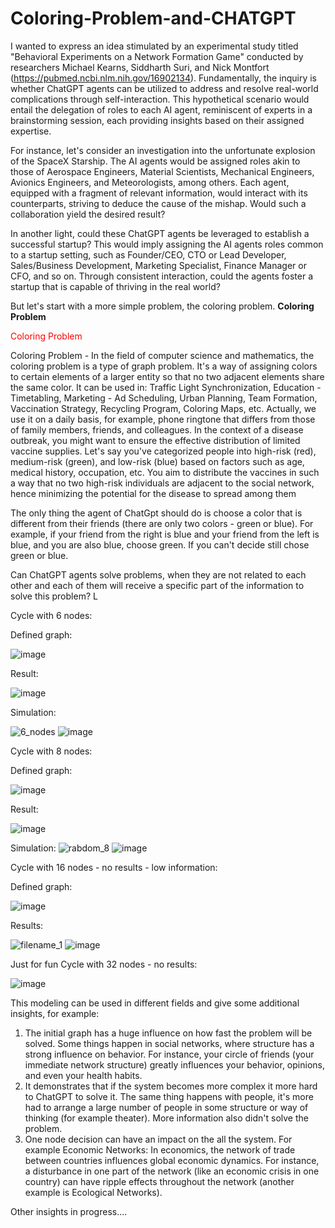 # Coloring-Problem-and-CHATGPT
I wanted to express an idea stimulated by an experimental study titled "Behavioral Experiments on a Network Formation Game" conducted by researchers Michael Kearns, Siddharth Suri, and Nick Montfort (https://pubmed.ncbi.nlm.nih.gov/16902134). Fundamentally, the inquiry is whether ChatGPT agents can be utilized to address and resolve real-world complications through self-interaction. This hypothetical scenario would entail the delegation of roles to each AI agent, reminiscent of experts in a brainstorming session, each providing insights based on their assigned expertise.

For instance, let's consider an investigation into the unfortunate explosion of the SpaceX Starship. The AI agents would be assigned roles akin to those of Aerospace Engineers, Material Scientists, Mechanical Engineers, Avionics Engineers, and Meteorologists, among others. Each agent, equipped with a fragment of relevant information, would interact with its counterparts, striving to deduce the cause of the mishap. Would such a collaboration yield the desired result?

In another light, could these ChatGPT agents be leveraged to establish a successful startup? This would imply assigning the AI agents roles common to a startup setting, such as Founder/CEO, CTO or Lead Developer, Sales/Business Development, Marketing Specialist, Finance Manager or CFO, and so on. Through consistent interaction, could the agents foster a startup that is capable of thriving in the real world?

But let's start with a more simple problem, the coloring problem.
**Coloring Problem**
<p style="color:red">Coloring Problem</p>
Coloring Problem - In the field of computer science and mathematics, the coloring problem is a type of graph problem. It's a way of assigning colors to certain elements of a larger entity so that no two adjacent elements share the same color. It can be used in: Traffic Light Synchronization, Education - Timetabling, Marketing - Ad Scheduling, Urban Planning, Team Formation, Vaccination Strategy, Recycling Program, Coloring Maps, etc. Actually, we use it on a daily basis, for example, phone ringtone that differs from those of family members, friends, and colleagues. In the context of a disease outbreak, you might want to ensure the effective distribution of limited vaccine supplies. Let's say you've categorized people into high-risk (red), medium-risk (green), and low-risk (blue) based on factors such as age, medical history, occupation, etc. You aim to distribute the vaccines in such a way that no two high-risk individuals are adjacent to the social network, hence minimizing the potential for the disease to spread among them


The only thing the agent of ChatGpt should do is choose a color that is different from their friends (there are only two colors - green or blue). For example, if your friend from the right is blue and your friend from the left is blue, and you are also blue, choose green. If you can't decide still chose green or blue. 

Can ChatGPT agents solve problems, when they are not related to each other and each of them will receive a specific part of the information to solve this problem? L

Cycle with 6 nodes: 

Defined graph:

![image](https://github.com/leonidya/Coloring-Problem-and-CHATGPT/assets/53173112/dc9005c5-e86a-4799-a3a8-529fb7ae9700)

Result:

![image](https://github.com/leonidya/Coloring-Problem-and-CHATGPT/assets/53173112/d2b7f14a-f90e-45d2-bc95-4dd735a45f96)

Simulation:

![6_nodes](https://github.com/leonidya/Coloring-Problem-and-CHATGPT/assets/53173112/b7cf573b-5cca-4a16-8d41-9936a0bc4d5b)
![image](https://github.com/leonidya/Coloring-Problem-and-CHATGPT/assets/53173112/c31a2de4-0942-4e3c-b57c-9f373dc1bea9)

Cycle with 8 nodes: 

Defined graph:

![image](https://github.com/leonidya/Coloring-Problem-and-CHATGPT/assets/53173112/8494e96e-69e1-4391-96fb-dfbe5f5157f3)

Result:

![image](https://github.com/leonidya/Coloring-Problem-and-CHATGPT/assets/53173112/e09a4c5b-6068-4204-8102-6e5063903a16)

Simulation:
![rabdom_8](https://github.com/leonidya/Coloring-Problem-and-CHATGPT/assets/53173112/b4cf0863-e6bd-49a3-bd75-f72f27e47467)
![image](https://github.com/leonidya/Coloring-Problem-and-CHATGPT/assets/53173112/39b4a2f7-de63-4209-b9eb-931d73047bc1)

Cycle with 16 nodes - no results - low information:

Defined graph: 

![image](https://github.com/leonidya/Coloring-Problem-and-CHATGPT/assets/53173112/bc63dfbd-bb7b-49a8-946e-e3651aea8411)

Results: 

![filename_1](https://github.com/leonidya/Coloring-Problem-and-CHATGPT/assets/53173112/419375fe-4709-4983-90d1-f829826858d0)
![image](https://github.com/leonidya/Coloring-Problem-and-CHATGPT/assets/53173112/3a40f860-fe47-468d-801e-9506c274c7d6)

Just for fun Cycle with 32 nodes - no results:

![image](https://github.com/leonidya/Coloring-Problem-and-CHATGPT/assets/53173112/0b2238ab-b6fe-404d-8412-c3736833d0e3)

This modeling can be used in different fields and give some additional insights, for example: 

1. The initial graph has a huge influence on how fast the problem will be solved. Some things happen in social networks, where structure has a strong influence on behavior. For instance, your circle of friends (your immediate network structure) greatly influences your behavior, opinions, and even your health habits. 
2. It demonstrates that if the system becomes more complex it more hard to ChatGPT to solve it. The same thing happens with people, it's more had to arrange a large number of people in some structure or way of thinking (for example theater). More information also didn't solve the problem. 
3. One node decision can have an impact on the all the system. For example Economic Networks: In economics, the network of trade between countries influences global economic dynamics. For instance, a disturbance in one part of the network (like an economic crisis in one country) can have ripple effects throughout the network (another example is Ecological Networks).

Other insights in progress.... 







